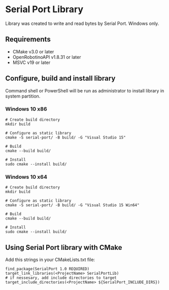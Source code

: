 # Serial Port Library

Library was created to write and read bytes by Serial Port. Windows only.

## Requirements

- CMake v3.0 or later
- OpenRobotinoAPI v1.8.31 or later
- MSVC v19 or later

## Configure, build and install library

Command shell or PowerShell will be run as administrator to install library in system partition.

### Windows 10 x86

```
# Create build directory
mkdir build

# Configure as static library
cmake -S serial-port/ -B build/ -G "Visual Studio 15"

# Build
cmake --build build/

# Install
sudo cmake --install build/
```

### Windows 10 x64

```
# Create build directory
mkdir build

# Configure as static library
cmake -S serial-port/ -B build/ -G "Visual Studio 15 Win64"

# Build
cmake --build build/

# Install
sudo cmake --install build/
```

## Using Serial Port library with CMake

Add this strings in your CMakeLists.txt file:
```
find_package(SerialPort 1.0 REQUIRED)
target_link_libraries(<ProjectName> SerialPortLib)
# if nessesary, add include directories to target
target_include_directories(<ProjectName> ${SerialPort_INCLUDE_DIRS})
```